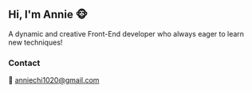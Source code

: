 ## Hi, I'm Annie 🐵

A dynamic and creative Front-End developer who always eager to learn new techniques!

### Contact

📨 anniechi1020@gmail.com

